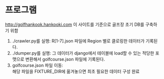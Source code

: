# 프로그램
http://golfhankook.hankooki.com
이 사이트를 기준으로 골프장 초기 DB를 구축하기 위함

1) ./crawler.py를 실행: 
R[1-7].json 파일에 Region 별로 클로링한 데이터가 기록된다.
2) ./dumper.py를 실행: 
그 데이터가 django에서 테이블에 load할 수 있는 적당한 포맷으로 변환해서 golfcourse.json 파일에 기록된다.
3) golfcourse.json 파일 이동:  
해당 파일을 FIXTURE_DIR에 옮겨놓으면 최초 필요한 데이터 구성 완료
